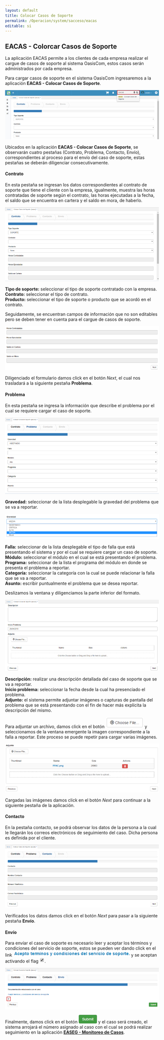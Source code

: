 ```yaml
---
layout: default
title: Colocar Casos de Soporte
permalink: /Operacion/system/sacceso/eacas
editable: si
---
```


## EACAS - Colorcar Casos de Soporte

La aplicación EACAS permite a los clientes de cada empresa realizar el cargue de casos de soporte al sistema OasisCom, estos casos serán administrados por cada empresa.  

Para cargar casos de soporte en el sistema OasisCom ingresaremos a la aplicación **EACAS - Colocar Casos de Soporte**.  

![](eacas.png)

Ubicados en la aplicación **EACAS - Colocar Casos de Soporte**, se observarán cuatro pestañas (Contrato, Problema, Contacto, Envío), correspondientes al proceso para el envío del caso de soporte, estas pestañas se deberán diligenciar consecutivamente.  


#### Contrato

En esta pestaña se ingresan los datos correspondientes al contrato de soporte que tiene el cliente con la empresa, igualmente, muestra las horas contratadas de soporte según el contrato, las horas ejecutadas a la fecha, el saldo que se encuentra en cartera y el saldo en mora, de haberlo.  

![](eacas1.png)

**Tipo de soporte:** seleccionar el tipo de soporte contratado con la empresa.  
**Contrato:** seleccionar el tipo de contrato.  
**Producto:** seleccionar el tipo de soporte o producto que se acordó en el contrato.   

Seguidamente, se encuentran campos de información que no son editables pero se deben tener en cuenta para el cargue de casos de soporte.  

![](eacas2.png)

Diligenciado el formulario damos click en el botón _Next_, el cual nos trasladará a la siguiente pestaña **Problema**.  


#### Problema

En esta pestaña se ingresa la información que describe el problema por el cual se requiere cargar el caso de soporte.  

![](eacas3.png)

**Gravedad:** seleccionar de la lista desplegable la gravedad del problema que se va a reportar. 

![](eacas4.png)

**Falla:** seleccionar de la lista desplegable el tipo de falla que está presentando el sistema y por el cual se requiere cargar un caso de soporte.  
**Módulo:** seleccionar el módulo en el cual se está presentando el problema.  
**Programa:** seleccionar de la lista el programa del módulo en donde se presenta el problema a reportar.  
**Categoría:** seleccionar la categoría con la cual se puede relacionar la falla que se va a reportar.  
**Asunto:** escribir puntualmente el problema que se desea reportar.  

Deslizamos la ventana y diligenciamos la parte inferior del formato.

![](eacas5.png)

**Descripción:** realizar una descripción detallada del caso de soporte que se va a reportar.  
**Inicio problema:** seleccionar la fecha desde la cual ha presenciado el problema.  
**Adjunto:** el sistema permite adjuntar imágenes o capturas de pantalla del problema que se está presentando con el fin de hacer más explícita la descripción del mismo.  

Para adjuntar un archivo, damos click en el botón ![](eacas6.png) y seleccionamos de la ventana emergente la imagen correspondiente a la falla a reportar. Este proceso se puede repetir para cargar varias imágenes.  

![](adjunto.png)

Cargadas las imágenes damos click en el botón _Next_ para continuar a la siguiente pestaña de la aplicación.  

#### Contacto

En la pestaña contacto, se podrá observar los datos de la persona a la cual le llegarán los correos electrónicos de seguimiento del caso. Dicha persona es definida por el cliente.  

![](eacas7.png)

Verificados los datos damos click en el botón _Next_ para pasar a la siguiente pestaña **Envío**.  

#### Envío

Para envíar el caso de soporte es necesario leer y aceptar los términos y condiciones del servicio de soporte, estos se pueden ver dando click en el link ![](eacas9.png) y se aceptan activando el flag ![](flag.png).  

![](eacas8.png)

Finalmente, damos click en el botón ![](eacas10.png) y el caso será creado, el sistema arrojará el número asignado al caso con el cual se podrá realizar seguimiento en la aplicación [**EASEG - Monitoreo de Casos**](http://docs.oasiscom.com/Operacion/system/sacceso/easeg).
